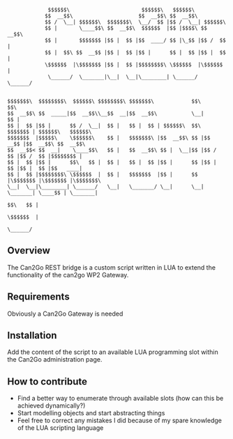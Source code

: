 ```shell

             $$$$$$\                       $$$$$$\   $$$$$$\                                 
            $$  __$$\                     $$  __$$\ $$  __$$\                                
            $$ /  \__| $$$$$$\  $$$$$$$\  \__/  $$ |$$ /  \__| $$$$$$\                       
            $$ |       \____$$\ $$  __$$\  $$$$$$  |$$ |$$$$\ $$  __$$\                      
            $$ |       $$$$$$$ |$$ |  $$ |$$  ____/ $$ |\_$$ |$$ /  $$ |                     
            $$ |  $$\ $$  __$$ |$$ |  $$ |$$ |      $$ |  $$ |$$ |  $$ |                     
            \$$$$$$  |\$$$$$$$ |$$ |  $$ |$$$$$$$$\ \$$$$$$  |\$$$$$$  |                     
             \______/  \_______|\__|  \__|\________| \______/  \______/                      
                                                                                             
                                                                                             
$$$$$$$\  $$$$$$$$\  $$$$$$\ $$$$$$$$\ $$$$$$$\            $$\       $$\                     
$$  __$$\ $$  _____|$$  __$$\\__$$  __|$$  __$$\           \__|      $$ |                    
$$ |  $$ |$$ |      $$ /  \__|  $$ |   $$ |  $$ | $$$$$$\  $$\  $$$$$$$ | $$$$$$\   $$$$$$\  
$$$$$$$  |$$$$$\    \$$$$$$\    $$ |   $$$$$$$\ |$$  __$$\ $$ |$$  __$$ |$$  __$$\ $$  __$$\ 
$$  __$$< $$  __|    \____$$\   $$ |   $$  __$$\ $$ |  \__|$$ |$$ /  $$ |$$ /  $$ |$$$$$$$$ |
$$ |  $$ |$$ |      $$\   $$ |  $$ |   $$ |  $$ |$$ |      $$ |$$ |  $$ |$$ |  $$ |$$   ____|
$$ |  $$ |$$$$$$$$\ \$$$$$$  |  $$ |   $$$$$$$  |$$ |      $$ |\$$$$$$$ |\$$$$$$$ |\$$$$$$$\ 
\__|  \__|\________| \______/   \__|   \_______/ \__|      \__| \_______| \____$$ | \_______|
                                                                         $$\   $$ |          
                                                                         \$$$$$$  |          
                                                                          \______/       
```


## Overview

The Can2Go REST bridge is a custom script written in LUA to extend the functionality of the can2go WP2 Gateway.

## Requirements

Obviously a Can2Go Gateway is needed

## Installation

Add the content of the script to an available LUA programming slot within the Can2Go administration page.

## How to contribute

- Find a better way to enumerate through available slots (how can this be achieved dynamically?)
- Start modelling objects and start abstracting things
- Feel free to correct any mistakes I did because of my spare knowledge of the LUA scripting language
